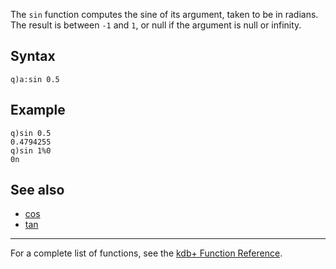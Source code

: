 The `sin` function computes the sine of its argument, taken to be in radians. The result is between `-1` and `1`, or null if the argument is null or infinity.

Syntax
------

    q)a:sin 0.5

Example
-------

    q)sin 0.5
    0.4794255
    q)sin 1%0
    0n

See also
--------

-   [cos](Reference/cos "wikilink")
-   [tan](Reference/tan "wikilink")

------------------------------------------------------------------------

For a complete list of functions, see the [kdb+ Function Reference](Reference "wikilink").
